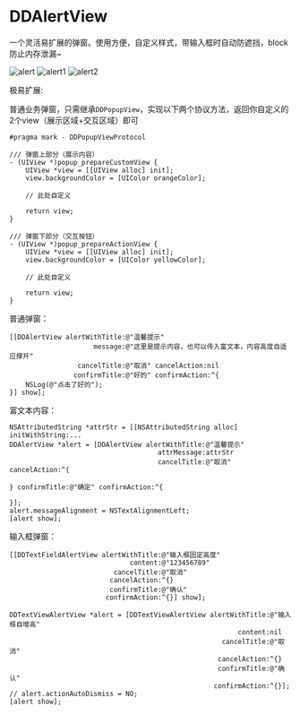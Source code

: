 # DDAlertView

一个灵活易扩展的弹窗。使用方便，自定义样式，带输入框时自动防遮挡，block防止内存泄漏~

![alert](https://user-images.githubusercontent.com/16277225/128472441-11367a20-f0da-4129-adae-209f6d934938.gif)
![alert1](https://user-images.githubusercontent.com/16277225/128472454-3b2ccdf2-d263-40d0-881c-1cf5fdde31be.gif)
![alert2](https://user-images.githubusercontent.com/16277225/128472471-dea5a969-7868-4ca1-880b-1d9b9608e5f7.gif)


极易扩展:

普通业务弹窗，只需继承`DDPopupView`，实现以下两个协议方法，返回你自定义的2个view（展示区域+交互区域）即可
```
#pragma mark - DDPopupViewProtocol

/// 弹窗上部分（展示内容）
- (UIView *)popup_prepareCustomView {
    UIView *view = [[UIView alloc] init];
    view.backgroundColor = [UIColor orangeColor];
    
    // 此处自定义
    
    return view;
}

/// 弹窗下部分（交互按钮）
- (UIView *)popup_prepareActionView {
    UIView *view = [[UIView alloc] init];
    view.backgroundColor = [UIColor yellowColor];
    
    // 此处自定义
    
    return view;
}
```

普通弹窗：
```
[[DDAlertView alertWithTitle:@"温馨提示"
                     message:@"这里是提示内容，也可以传入富文本，内容高度自适应撑开"
                 cancelTitle:@"取消" cancelAction:nil
                confirmTitle:@"好的" confirmAction:^{
    NSLog(@"点击了好的");
}] show];
```

富文本内容：
```
NSAttributedString *attrStr = [[NSAttributedString alloc] initWithString:...
DDAlertView *alert = [DDAlertView alertWithTitle:@"温馨提示" 
                                     attrMessage:attrStr 
                                     cancelTitle:@"取消" cancelAction:^{
    
} confirmTitle:@"确定" confirmAction:^{
    
}];
alert.messageAlignment = NSTextAlignmentLeft;
[alert show];
```

输入框弹窗：
```
[[DDTextFieldAlertView alertWithTitle:@"输入框固定高度"
                              content:@"123456789"
                          cancelTitle:@"取消"
                         cancelAction:^{}
                         confirmTitle:@"确认"
                        confirmAction:^{}] show];
```
```
DDTextViewAlertView *alert = [DDTextViewAlertView alertWithTitle:@"输入框自增高"
                                                         content:nil
                                                     cancelTitle:@"取消"
                                                    cancelAction:^{}
                                                    confirmTitle:@"确认"
                                                   confirmAction:^{}];
// alert.actionAutoDismiss = NO;
[alert show];
```




